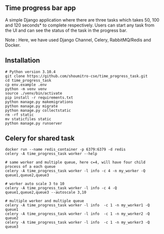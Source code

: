 ## Time progress bar app

A simple Django application where there are three tasks which takes 50, 100 and 120 seconds* to complete respectively. 
Users can start any task from the UI and can see the status of the task in the progress bar.

Note : Here, we have used Django Channel, Celery, RabbitMQ/Redis and Docker.


## Installation
```
# Python version 3.10.4
git clone https://github.com/shoumitro-cse/time_progress_task.git
cd time_progress_task
cp env.example .env
python -m venv venv
source ./venv/bin/activate
pip install -r requirements.txt
python manage.py makemigrations
python manage.py migrate
python manage.py collectstatic
rm -rf static
mv staticfiles static
python manage.py runserver
```

## Celery for shared task
```
docker run --name redis_container -p 6379:6379 -d redis
celery -A time_progress_task worker --help

# same worker and multiple queue, here c=4, will have four child process of a each queue
celery -A time_progress_task worker -l info -c 4 -n my_worker -Q queue1,queue2,queue3

# worker auto scale 3 to 10
celery -A time_progress_task worker -l info -c 4 -Q queue1,queue2,queue3 --autoscale 3,10

# multiple worker and multiple queue
celery -A time_progress_task worker -l info  -c 1 -n my_worker1 -Q queue1
celery -A time_progress_task worker -l info  -c 1 -n my_worker2 -Q queue2
celery -A time_progress_task worker -l info  -c 1 -n my_worker3 -Q queue3
    
```


